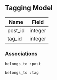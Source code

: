 ## Tagging Model

| Name        | Field    |
|-------------|----------|
| post_id     | integer  |
| tag_id	  | integer  |

### Associations
	
	belongs_to :post

	belongs_to :tag